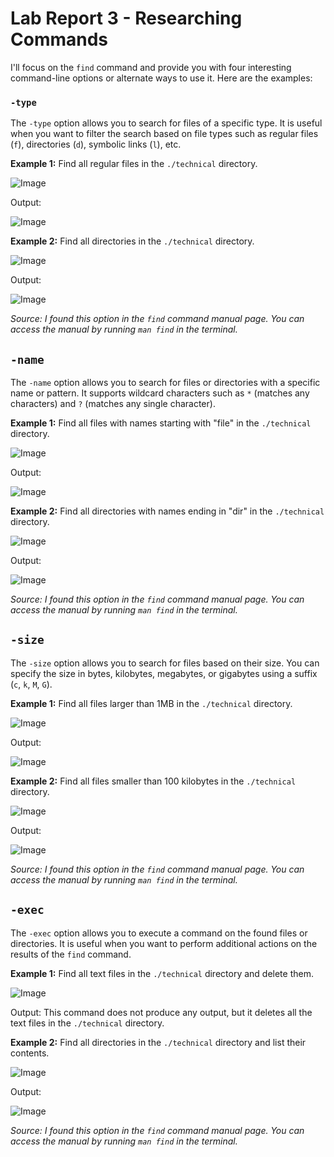 # Lab Report 3 - Researching Commands

I'll focus on the `find` command and provide you with four interesting command-line options or alternate ways to use it. Here are the examples:

### `-type`

The `-type` option allows you to search for files of a specific type. It is useful when you want to filter the search based on file types such as regular files (`f`), directories (`d`), symbolic links (`l`), etc.

**Example 1:** Find all regular files in the `./technical` directory.

![Image](1-1-1.png)

Output:

![Image](1-1-2.png)

**Example 2:** Find all directories in the `./technical` directory.

![Image](1-2-1.png)

Output:

![Image](1-2-2.png)

*Source: I found this option in the `find` command manual page. You can access the manual by running `man find` in the terminal.*


## `-name`

The `-name` option allows you to search for files or directories with a specific name or pattern. It supports wildcard characters such as `*` (matches any characters) and `?` (matches any single character).

**Example 1:** Find all files with names starting with "file" in the `./technical` directory.

![Image](2-1-1.png)

Output:

![Image](2-1-2.png)

**Example 2:** Find all directories with names ending in "dir" in the `./technical` directory.

![Image](2-2-1.png)

Output:

![Image](2-2-2.png)

*Source: I found this option in the `find` command manual page. You can access the manual by running `man find` in the terminal.*


## `-size`

The `-size` option allows you to search for files based on their size. You can specify the size in bytes, kilobytes, megabytes, or gigabytes using a suffix (`c`, `k`, `M`, `G`).

**Example 1:** Find all files larger than 1MB in the `./technical` directory.

![Image](3-1-1.png)

Output:

![Image](3-1-2.png)

**Example 2:** Find all files smaller than 100 kilobytes in the `./technical` directory.

![Image](3-2-1.png)

Output:

![Image](3-2-2.png)

*Source: I found this option in the `find` command manual page. You can access the manual by running `man find` in the terminal.*


## `-exec`

The `-exec` option allows you to execute a command on the found files or directories. It is useful when you want to perform additional actions on the results of the `find` command.

**Example 1:** Find all text files in the `./technical` directory and delete them.

![Image](4-1-1.png)

Output: This command does not produce any output, but it deletes all the text files in the `./technical` directory.

**Example 2:** Find all directories in the `./technical` directory and list their contents.

![Image](4-2-1.png)

Output:

![Image](4-2-2.png)

*Source: I found this option in the `find` command manual page. You can access the manual by running `man find` in the terminal.*

